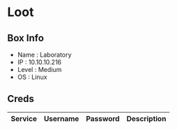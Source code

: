 # Loot

## Box Info
- Name : Laboratory
- IP : 10.10.10.216
- Level : Medium
-  OS : Linux

## Creds

| Service | Username | Password | Description |
| --- | --- | --- | ---| 